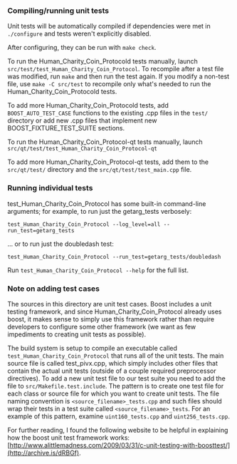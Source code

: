 ### Compiling/running unit tests

Unit tests will be automatically compiled if dependencies were met in `./configure`
and tests weren't explicitly disabled.

After configuring, they can be run with `make check`.

To run the Human_Charity_Coin_Protocold tests manually, launch `src/test/test_Human_Charity_Coin_Protocol`. To recompile
after a test file was modified, run `make` and then run the test again. If you
modify a non-test file, use `make -C src/test` to recompile only what's needed
to run the Human_Charity_Coin_Protocold tests.

To add more Human_Charity_Coin_Protocold tests, add `BOOST_AUTO_TEST_CASE` functions to the existing
.cpp files in the `test/` directory or add new .cpp files that
implement new BOOST_FIXTURE_TEST_SUITE sections.

To run the Human_Charity_Coin_Protocol-qt tests manually, launch `src/qt/test/test_Human_Charity_Coin_Protocol-qt`

To add more Human_Charity_Coin_Protocol-qt tests, add them to the `src/qt/test/` directory and
the `src/qt/test/test_main.cpp` file.

### Running individual tests

test_Human_Charity_Coin_Protocol has some built-in command-line arguments; for
example, to run just the getarg_tests verbosely:

    test_Human_Charity_Coin_Protocol --log_level=all --run_test=getarg_tests

... or to run just the doubledash test:

    test_Human_Charity_Coin_Protocol --run_test=getarg_tests/doubledash

Run `test_Human_Charity_Coin_Protocol --help` for the full list.

### Note on adding test cases

The sources in this directory are unit test cases.  Boost includes a
unit testing framework, and since Human_Charity_Coin_Protocol already uses boost, it makes
sense to simply use this framework rather than require developers to
configure some other framework (we want as few impediments to creating
unit tests as possible).

The build system is setup to compile an executable called `test_Human_Charity_Coin_Protocol`
that runs all of the unit tests.  The main source file is called
test_pivx.cpp, which simply includes other files that contain the
actual unit tests (outside of a couple required preprocessor
directives). To add a new unit test file to our test suite you need
to add the file to `src/Makefile.test.include`. The pattern is to
create one test file for each class or source file for which you want
to create unit tests.  The file naming convention is
`<source_filename>_tests.cpp` and such files should wrap their tests
in a test suite called `<source_filename>_tests`.  For an example of
this pattern, examine `uint160_tests.cpp` and `uint256_tests.cpp`.

For further reading, I found the following website to be helpful in
explaining how the boost unit test framework works:
[http://www.alittlemadness.com/2009/03/31/c-unit-testing-with-boosttest/](http://archive.is/dRBGf).
